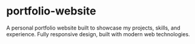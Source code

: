 # portfolio-website
A personal portfolio website built to showcase my projects, skills, and experience. Fully responsive design, built with modern web technologies.
